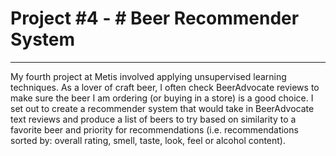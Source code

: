 # Project \#4 - # Beer Recommender System #
--------
My fourth project at Metis involved applying unsupervised learning techniques. As a lover of craft beer, I often check BeerAdvocate reviews to make sure the beer I am ordering (or buying in a store) is a good choice. I set out to create a recommender system that would take in BeerAdvocate text reviews and produce a list of beers to try based on similarity to a favorite beer and priority for recommendations (i.e. recommendations sorted by: overall rating, smell, taste, look, feel or alcohol content).
